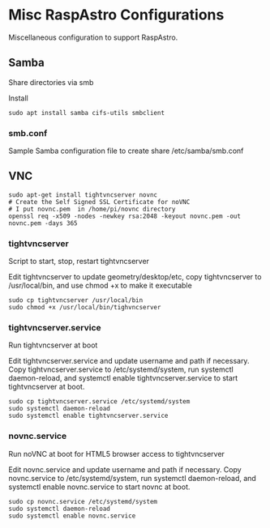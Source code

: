 # Misc RaspAstro Configurations
Miscellaneous configuration to support RaspAstro. 

## Samba
Share directories via smb

Install
```
sudo apt install samba cifs-utils smbclient
```
### smb.conf
Sample Samba configuration file to create share 
/etc/samba/smb.conf


## VNC
```
sudo apt-get install tightvncserver novnc
# Create the Self Signed SSL Certificate for noVNC
# I put novnc.pem  in /home/pi/novnc directory
openssl req -x509 -nodes -newkey rsa:2048 -keyout novnc.pem -out novnc.pem -days 365
```

### tightvncserver 
Script to start, stop, restart tightvncserver

Edit tightvncserver to update geometry/desktop/etc, copy tightvncserver to /usr/local/bin, and use chmod +x to make it executable
```
sudo cp tightvncserver /usr/local/bin
sudo chmod +x /usr/local/bin/tighvncserver
```

### tightvncserver.service 
Run tightvncserver at boot

Edit tightvncserver.service and update username and path if necessary.  Copy tightvncserver.service to /etc/systemd/system, run systemctl daemon-reload, and systemctl enable tightvncserver.service to start tightvncserver at boot.
```
sudo cp tightvncserver.service /etc/systemd/system
sudo systemctl daemon-reload
sudo systemctl enable tightvncserver.service
```

### novnc.service 
Run noVNC at boot for HTML5 browser access to tightvncserver

Edit novnc.service and update username and path if necessary.  Copy novnc.service to /etc/systemd/system, run systemctl daemon-reload, and systemctl enable novnc.service to start novnc at boot.
```
sudo cp novnc.service /etc/systemd/system
sudo systemctl daemon-reload
sudo systemctl enable novnc.service
```
